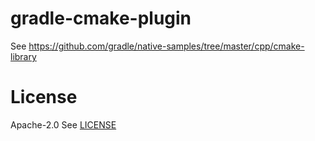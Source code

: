 # gradle-cmake-plugin

See https://github.com/gradle/native-samples/tree/master/cpp/cmake-library

# License

Apache-2.0
See [LICENSE](./LICENSE)
